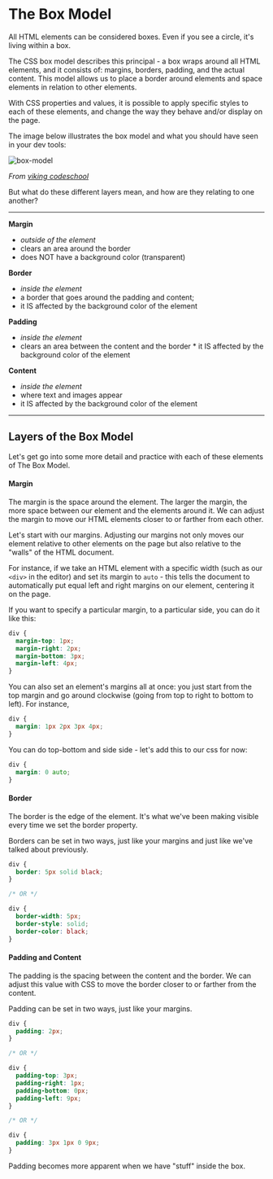 # The Box Model

All HTML elements can be considered boxes. Even if you see a circle, it's living within a box.

The CSS box model describes this principal - a box wraps around all HTML elements, and it consists of: margins, borders, padding, and the actual content.  This model allows us to place a border around elements and space elements in relation to other elements.

With CSS properties and values, it is possible to apply specific styles to each of these elements, and change the way they behave and/or display on the page.

The image below illustrates the box model and what you should have seen in your dev tools:

![box-model](https://s3.amazonaws.com/viking_education/web_development/web_app_eng/css_box_model_chrome.png)

_From [viking codeschool](https://www.vikingcodeschool.com/html5-and-css3/the-css-box-model)_

But what do these different layers mean, and how are they relating to one another?

---

**Margin**
* _outside of the element_
* clears an area around the border
* does NOT have a background color (transparent)

**Border** 
* _inside the element_
* a border that goes around the padding and content;
* it IS affected by the background color of the element

**Padding**
* _inside the element_
* clears an area between the content and the border * it IS affected by the background color of the element

**Content**
* _inside the element_
* where text and images appear
* it IS affected by the background color of the element

---

## Layers of the Box Model

Let's get go into some more detail and practice with each of these elements of The Box Model.

#### Margin

The margin is the space around the element. The larger the margin, the more space between our element and the elements around it. We can adjust the margin to move our HTML elements closer to or farther from each other.

Let's start with our margins. Adjusting our margins not only moves our element relative to other elements on the page but also relative to the "walls" of the HTML document.

For instance, if we take an HTML element with a specific width (such as our `<div>` in the editor) and set its margin to `auto` - this tells the document to automatically put equal left and right margins on our element, centering it on the page.

If you want to specify a particular margin, to a particular side, you can do it like this:

```css
div {
  margin-top: 1px;
  margin-right: 2px;
  margin-bottom: 3px;
  margin-left: 4px;
}
```

You can also set an element's margins all at once: you just start from the top margin and go around clockwise (going from top to right to bottom to left). For instance,

```css
div {
  margin: 1px 2px 3px 4px;
}
```

You can do top-bottom and side side - let's add this to our css for now:

```css
div {
  margin: 0 auto;
}
```

#### Border

The border is the edge of the element. It's what we've been making visible every time we set the border property.

Borders can be set in two ways, just like your margins and just like we've talked about previously.

```css
div {
  border: 5px solid black;
}

/* OR */

div {
  border-width: 5px;
  border-style: solid;
  border-color: black;
}
```

#### Padding and Content

The padding is the spacing between the content and the border. We can adjust this value with CSS to move the border closer to or farther from the content.

Padding can be set in two ways, just like your margins.

```css
div {
  padding: 2px;
}

/* OR */

div {
  padding-top: 3px;
  padding-right: 1px;
  padding-bottom: 0px;
  padding-left: 9px;
}

/* OR */

div {
  padding: 3px 1px 0 9px;
}
```


Padding becomes more apparent when we have "stuff" inside the box.
